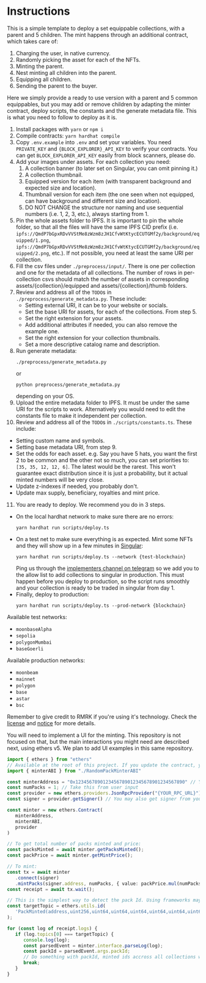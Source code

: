 # Instructions

This is a simple template to deploy a set equippable collections, with a parent and 5 children. The mint happens through an additional contract, which takes care of:
1. Charging the user, in native currency.
2. Randomly picking the asset for each of the NFTs.
3. Minting the parent.
4. Nest minting all children into the parent.
5. Equipping all children.
6. Sending the parent to the buyer.

Here we simply provide a ready to use version with a parent and 5 common equippables, but you may add or remove children by adapting the minter contract, deploy scripts, the constants and the generate metadata file. This is what you need to follow to deploy as it is.

1. Install packages with `yarn` or `npm i`
2. Compile contracts: `yarn hardhat compile`
3. Copy `.env.example` into `.env` and set your variables. You need `PRIVATE_KEY` and `{BLOCK_EXPLORER}_API_KEY` to verify your contracts. You can get `BLOCK_EXPLORER_API_KEY` easily from block scanners, please do.
4. Add your images under assets. For each collection you need:
   1. A collection banner (to later set on Singular, you can omit pinning it.)
   2. A collection thumbnail.
   3. Equipped version for each item (with transparent background and expected size and location).
   4. Thumbnail version for each item (the one seen when not equipped, can have background and different size and location).
   5. DO NOT CHANGE the structure nor naming and use sequential numbers (i.e. 1, 2, 3, etc.), always starting from 1.
5. Pin the whole assets folder to IPFS. It is important to pin the whole folder, so that all the files will have the same IPFS CID prefix (i.e. `ipfs://QmdP7bGpxRDvVVStMe8zWzm8zJH1CfvWtKtycECUTGMf2y/background/equipped/1.png`, `ipfs://QmdP7bGpxRDvVVStMe8zWzm8zJH1CfvWtKtycECUTGMf2y/background/equipped/2.png`, etc.). If not possible, you need at least the same URI per collection.
6. Fill the csv files under `./preprocess/input/`. There is one per collection and one for the metadata of all collections. The number of rows in per-collection csvs should match the number of assets in corresponding assets/{collection}/equipped and assets/{collection}/thumb folders.
7. Review and address all of the `TODO`s in `./preprocess/generate_metadata.py`. These include:
   * Setting external URI, it can be to your website or socials.
   * Set the base URI for assets, for each of the collections. From step 5.
   * Set the right extension for your assets.
   * Add additional attributes if needed, you can also remove the example one.
   * Set the right extension for your collection thumbnails.
   * Set a more descriptive catalog name and description.
8. Run generate metadata:
   ```
   ./preprocess/generate_metadata.py
   ```
    or
   ```
   python preprocess/generate_metadata.py
   ```
   depending on your OS.
9. Upload the entire metadata folder to IPFS. It must be under the same URI for the scripts to work. Alternatively you would need to edit the constants file to make it independent per collection.
10. Review and address all of the `TODO`s in `./scripts/constants.ts`. These include:
   * Setting custom name and symbols.
   * Setting base metadata URI, from step 9.
   * Set the odds for each asset. e.g. Say you have 5 hats, you want the first 2 to be common and the other not so much, you can set priorities to: `[35, 35, 12, 12, 6]`. The latest would be the rarest.  This won't guarantee exact distribution since it is just a probability, but it actual minted numbers will be very close.
   * Update z-indexes if needed, you probably don't.
   * Update max supply, beneficiary, royalties and mint price.
11. You are ready to deploy. We recommend you do in 3 steps.
   * On the local hardhat network to make sure there are no errors:
      ```
      yarn hardhat run scripts/deploy.ts
      ```
   * On a test net to make sure everything is as expected. Mint some NFTs and they will show up in a few minutes in [Singular](https://dev.singular.app/):
      ```
      yarn hardhat run scripts/deploy.ts --network {test-blockchain}
      ```
      Ping us through the [implementers channel on telegram](https://t.me/rmrkimpl) so we add you to the allow list to add collections to singular in production. This must happen before you deploy to production, so the script runs smoothly and your collection is ready to be traded in singular from day 1.
   * Finally, deploy to production:
      ```
      yarn hardhat run scripts/deploy.ts --prod-network {blockchain}
      ```

Available test networks:
* `moonbaseAlpha`
* `sepolia`
* `polygonMumbai`
* `baseGoerli`

Available production networks:
* `moonbeam`
* `mainnet`
* `polygon`
* `base`
* `astar`
* `bsc`
      

Remember to give credit to RMRK if you're using it's technology. Check the [license](LICENSE) and [notice](NOTICE.md) for more details.

You will need to implement a UI for the minting. This repository is not focused on that, but the main interactions you might need are described next, using ethers v5. We plan to add UI examples in this same repository.

```typescript
import { ethers } from "ethers"
// Available at the root of this project. If you update the contract, you can get it after compiling at `./artifacts/contracts/RandomPackMinter.sol/RandomPackMinter.json`  At the `abi` property:
import { minterABI } from "./RandomPackMinterABI"

const minterAddress = "0x1234567890123456789012345678901234567890" // You get this from the deploy script
const numPacks = 1; // Take this from user input
const provider = new ethers.providers.JsonRpcProvider("{YOUR_RPC_URL}") // You may also get provider from your framework, or user's wallet
const signer = provider.getSigner() // You may also get signer from your framework, or user's wallet

const minter = new ethers.Contract(
   minterAddress,
   minterABI, 
   provider
)

// To get total number of packs minted and price:
const packsMinted = await minter.getPacksMinted();
const packPrice = await minter.getMintPrice();

// To mint:
const tx = await minter
   .connect(signer)
   .mintPacks(signer.address, numPacks, { value: packPrice.mul(numPacks) })
const receipt = await tx.wait();

// This is the simplest way to detect the pack Id. Using frameworks may give you a more convenient way to do it.
const targetTopic = ethers.utils.id(
   'PackMinted(address,uint256,uint64,uint64,uint64,uint64,uint64,uint64)',
);

for (const log of receipt.logs) {
   if (log.topics[0] === targetTopic) {
      console.log(log);
      const parsedEvent = minter.interface.parseLog(log);
      const packId = parsedEvent.args.packId;
      // Do something with packId, minted ids accross all collections will match thisId
      break;
   }
}

```
